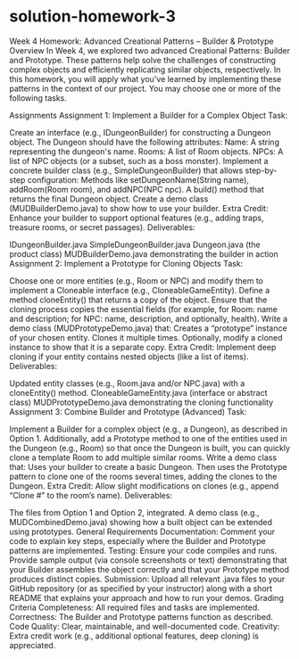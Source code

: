 # solution-homework-3
Week 4 Homework: Advanced Creational Patterns – Builder & Prototype
Overview
In Week 4, we explored two advanced Creational Patterns: Builder and Prototype. These patterns help solve the challenges of constructing complex objects and efficiently replicating similar objects, respectively. In this homework, you will apply what you've learned by implementing these patterns in the context of our project. You may choose one or more of the following tasks.

Assignments
Assignment 1: Implement a Builder for a Complex Object
Task:

Create an interface (e.g., IDungeonBuilder) for constructing a Dungeon object.
The Dungeon should have the following attributes:
Name: A string representing the dungeon's name.
Rooms: A list of Room objects.
NPCs: A list of NPC objects (or a subset, such as a boss monster).
Implement a concrete builder class (e.g., SimpleDungeonBuilder) that allows step-by-step configuration:
Methods like setDungeonName(String name), addRoom(Room room), and addNPC(NPC npc).
A build() method that returns the final Dungeon object.
Create a demo class (MUDBuilderDemo.java) to show how to use your builder.
Extra Credit: Enhance your builder to support optional features (e.g., adding traps, treasure rooms, or secret passages).
Deliverables:

IDungeonBuilder.java
SimpleDungeonBuilder.java
Dungeon.java (the product class)
MUDBuilderDemo.java demonstrating the builder in action
Assignment 2: Implement a Prototype for Cloning Objects
Task:

Choose one or more entities (e.g., Room or NPC) and modify them to implement a Cloneable interface (e.g., CloneableGameEntity).
Define a method cloneEntity() that returns a copy of the object.
Ensure that the cloning process copies the essential fields (for example, for Room: name and description; for NPC: name, description, and optionally, health).
Write a demo class (MUDPrototypeDemo.java) that:
Creates a “prototype” instance of your chosen entity.
Clones it multiple times.
Optionally, modify a cloned instance to show that it is a separate copy.
Extra Credit: Implement deep cloning if your entity contains nested objects (like a list of items).
Deliverables:

Updated entity classes (e.g., Room.java and/or NPC.java) with a cloneEntity() method.
CloneableGameEntity.java (interface or abstract class)
MUDPrototypeDemo.java demonstrating the cloning functionality
Assignment 3: Combine Builder and Prototype (Advanced)
Task:

Implement a Builder for a complex object (e.g., a Dungeon), as described in Option 1.
Additionally, add a Prototype method to one of the entities used in the Dungeon (e.g., Room) so that once the Dungeon is built, you can quickly clone a template Room to add multiple similar rooms.
Write a demo class that:
Uses your builder to create a basic Dungeon.
Then uses the Prototype pattern to clone one of the rooms several times, adding the clones to the Dungeon.
Extra Credit: Allow slight modifications on clones (e.g., append “Clone #” to the room’s name).
Deliverables:

The files from Option 1 and Option 2, integrated.
A demo class (e.g., MUDCombinedDemo.java) showing how a built object can be extended using prototypes.
General Requirements
Documentation:
Comment your code to explain key steps, especially where the Builder and Prototype patterns are implemented.
Testing:
Ensure your code compiles and runs. Provide sample output (via console screenshots or text) demonstrating that your Builder assembles the object correctly and that your Prototype method produces distinct copies.
Submission:
Upload all relevant .java files to your GitHub repository (or as specified by your instructor) along with a short README that explains your approach and how to run your demos.
Grading Criteria
Completeness: All required files and tasks are implemented.
Correctness: The Builder and Prototype patterns function as described.
Code Quality: Clear, maintainable, and well-documented code.
Creativity: Extra credit work (e.g., additional optional features, deep cloning) is appreciated.
